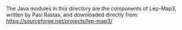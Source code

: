 The Java modules in this directory are the components of Lep-Map3, written by Pasi Rastas, and downloaded directly from:
https://sourceforge.net/projects/lep-map3/
